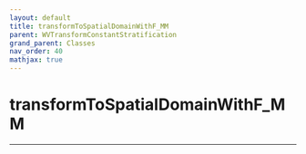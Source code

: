 ```yaml
---
layout: default
title: transformToSpatialDomainWithF_MM
parent: WVTransformConstantStratification
grand_parent: Classes
nav_order: 40
mathjax: true
---
```


#  transformToSpatialDomainWithF_MM




---

